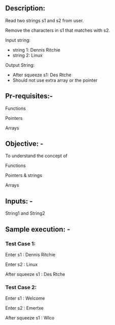 ## Description:

Read two strings s1 and s2 from user.

Remove the characters in s1 that matches with s2.

Input string:
* string 1: Dennis Ritchie
* string 2: Linux

Output String:
* After squeeze s1: Des Rtche
* Should not use extra array or the pointer
## Pr-requisites:-

Functions

Pointers

Arrays

## Objective: -
To understand the concept of

Functions

Pointers & strings

Arrays
## Inputs: -

String1 and String2
## Sample execution: -
### Test Case 1:
Enter s1 : Dennis Ritchie

Enter s2 : Linux

After squeeze s1 : Des Rtche


### Test Case 2:
Enter s1 : Welcome

Enter s2 : Emertxe

After squeeze s1 : Wlco
